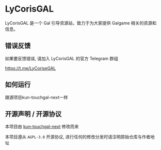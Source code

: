 
# LyCorisGAL

LyCorisGAL 是一个 Gal 引导资源站，致力于为大家提供 Galgame 相关的资源和信息。

## 错误反馈

如果要反馈错误, 请加入 LyCorisGAL 的官方 Telegram 群组

https://t.me/LyCoriseGAL

## 如何运行

跟源项目kun-touchgal-next一样

## 开源声明 / 开源协议

本项目由 [kun-touchgal-next](https://github.com/KUN1007/kun-touchgal-next) 修改而来

本项目遵从 `AGPL-3.0` 开源协议, 进行任何的修改分发时请注明原始仓库与作者地址
